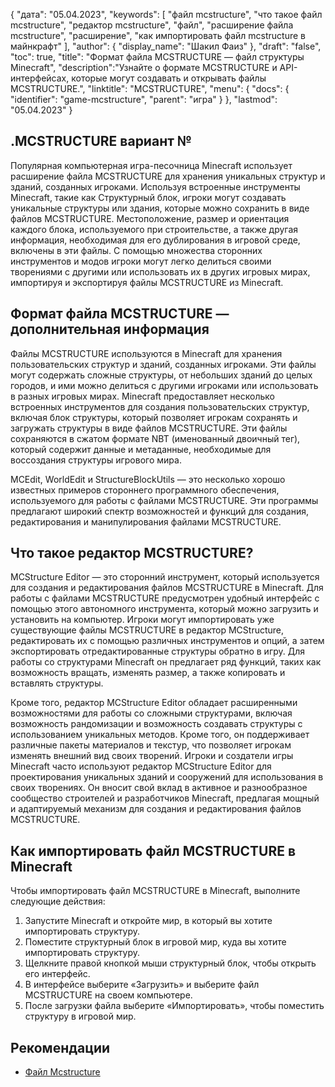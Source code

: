 {
"дата": "05.04.2023",
  "keywords": [
"файл mcstructure",
"что такое файл mcstructure",
"редактор mcstructure",
"файл",
"расширение файла mcstructure",
"расширение",
"как импортировать файл mcstructure в майнкрафт"
],
  "author": {
"display_name": "Шакил Фаиз"
},
"draft": "false",
"toc": true,
"title": "Формат файла MCSTRUCTURE — файл структуры Minecraft",
  "description":"Узнайте о формате MCSTRUCTURE и API-интерфейсах, которые могут создавать и открывать файлы MCSTRUCTURE.",
"linktitle": "MCSTRUCTURE",
  "menu": {
    "docs": {
      "identifier": "game-mcstructure",
"parent": "игра"
}
},
"lastmod": "05.04.2023"
}

## .MCSTRUCTURE вариант №

Популярная компьютерная игра-песочница Minecraft использует расширение файла MCSTRUCTURE для хранения уникальных структур и зданий, созданных игроками. Используя встроенные инструменты Minecraft, такие как Структурный блок, игроки могут создавать уникальные структуры или здания, которые можно сохранить в виде файлов MCSTRUCTURE. Местоположение, размер и ориентация каждого блока, используемого при строительстве, а также другая информация, необходимая для его дублирования в игровой среде, включены в эти файлы. С помощью множества сторонних инструментов и модов игроки могут легко делиться своими творениями с другими или использовать их в других игровых мирах, импортируя и экспортируя файлы MCSTRUCTURE из Minecraft.

## Формат файла MCSTRUCTURE — дополнительная информация

Файлы MCSTRUCTURE используются в Minecraft для хранения пользовательских структур и зданий, созданных игроками. Эти файлы могут содержать сложные структуры, от небольших зданий до целых городов, и ими можно делиться с другими игроками или использовать в разных игровых мирах. Minecraft предоставляет несколько встроенных инструментов для создания пользовательских структур, включая блок структуры, который позволяет игрокам сохранять и загружать структуры в виде файлов MCSTRUCTURE. Эти файлы сохраняются в сжатом формате NBT (именованный двоичный тег), который содержит данные и метаданные, необходимые для воссоздания структуры игрового мира.

MCEdit, WorldEdit и StructureBlockUtils — это несколько хорошо известных примеров стороннего программного обеспечения, используемого для работы с файлами MCSTRUCTURE. Эти программы предлагают широкий спектр возможностей и функций для создания, редактирования и манипулирования файлами MCSTRUCTURE.

## Что такое редактор MCSTRUCTURE?

MCStructure Editor — это сторонний инструмент, который используется для создания и редактирования файлов MCSTRUCTURE в Minecraft. Для работы с файлами MCSTRUCTURE предусмотрен удобный интерфейс с помощью этого автономного инструмента, который можно загрузить и установить на компьютер. Игроки могут импортировать уже существующие файлы MCSTRUCTURE в редактор MCStructure, редактировать их с помощью различных инструментов и опций, а затем экспортировать отредактированные структуры обратно в игру. Для работы со структурами Minecraft он предлагает ряд функций, таких как возможность вращать, изменять размер, а также копировать и вставлять структуры.

Кроме того, редактор MCStructure Editor обладает расширенными возможностями для работы со сложными структурами, включая возможность рандомизации и возможность создавать структуры с использованием уникальных методов. Кроме того, он поддерживает различные пакеты материалов и текстур, что позволяет игрокам изменять внешний вид своих творений. Игроки и создатели игры Minecraft часто используют редактор MCStructure Editor для проектирования уникальных зданий и сооружений для использования в своих творениях. Он вносит свой вклад в активное и разнообразное сообщество строителей и разработчиков Minecraft, предлагая мощный и адаптируемый механизм для создания и редактирования файлов MCSTRUCTURE.

## Как импортировать файл MCSTRUCTURE в Minecraft

Чтобы импортировать файл MCSTRUCTURE в Minecraft, выполните следующие действия:

1. Запустите Minecraft и откройте мир, в который вы хотите импортировать структуру.
2. Поместите структурный блок в игровой мир, куда вы хотите импортировать структуру.
3. Щелкните правой кнопкой мыши структурный блок, чтобы открыть его интерфейс.
4. В интерфейсе выберите «Загрузить» и выберите файл MCSTRUCTURE на своем компьютере.
5. После загрузки файла выберите «Импортировать», чтобы поместить структуру в игровой мир.

## Рекомендации
* [Файл Mcstructure](https://wiki.bedrock.dev/nbt/mcstructure.html)


